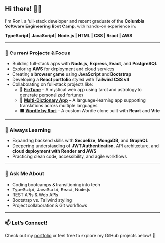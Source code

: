 ## Hi there! 👋🏼

I'm Roni, a full-stack developer and recent graduate of the **Columbia Software Engineering Boot Camp**, with hands-on experience in:

**TypeScript | JavaScript | Node.js | HTML | CSS | React | AWS**

---

### 🔭 Current Projects & Focus

- Building full-stack apps with **Node.js**, **Express**, **React**, and **PostgreSQL**
- Exploring **AWS** for deployment and cloud services
- Creating a **browser game** using **JavaScript** and **Bootstrap**
- Developing a **React portfolio** styled with **Tailwind CSS v4**
- Collaborating on full-stack projects like:
  - 🔮 **[ForTune](https://fortune-tell.netlify.app/)** – A mystical web app using tarot and astrology to generate personalized fortunes
  - 🧠 **[Multi-Dictionary App](https://multi-dictionary.ronirutan.com/)** – A language-learning app supporting translations across multiple languages
  - ⬛ **[Wordle by Roni](https://wordle.ronirutan.com/)** – A custom Wordle clone built with **React** and **Vite**
  
---

### 🌱 Always Learning

- Expanding backend skills with **Sequelize**, **MongoDB**, and **GraphQL**
- Deepening understanding of **JWT Authentication**, API architecture, and **cloud deployment with Render and AWS**
- Practicing clean code, accessibility, and agile workflows

---

### 💬 Ask Me About

- Coding bootcamps & transitioning into tech
- TypeScript, JavaScript, React, Node.js
- REST APIs & Web APIs
- Bootstrap vs. Tailwind styling
- Project collaboration & Git workflows

---

### 📫 Let’s Connect!

Check out my [portfolio](https://ronirutan.com/portfolio) or feel free to explore my GitHub projects below! 🚀
